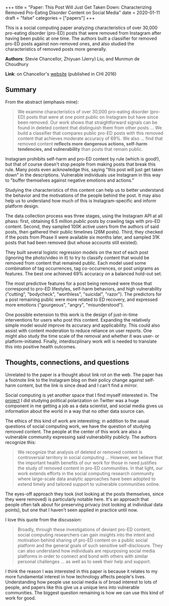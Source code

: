 +++
title = "Paper: This Post Will Just Get Taken Down: Characterizing Removed Pro-Eating Disorder Content on Social Media"
date = 2020-01-11
draft = "false"
categories = ["papers"]
+++

This is a social computing paper analyzing characteristics of over 30,000 pro-eating disorder (pro-ED) posts that were removed from Instagram after having been public at one time. The authors built a classifier for removed pro-ED posts against non-removed ones, and also studied the characteristics of removed posts more generally. <!--more-->

**Authors**: Stevie Chancellor, Zhiyuan (Jerry) Liu, and Munmun de Choudhury

**Link**: on Chancellor's [website](http://steviechancellor.com/wp-content/uploads/2019/03/deleted-posts-chi-2016.pdf) (published in CHI 2016)

## Summary
From the abstract (emphasis mine):

> We examine characteristics of over 30,000 pro-eating disorder (pro-ED) posts that were at one point public on Instagram but have since been removed. Our work shows that straightforward signals can be found in deleted content that distinguish them from other posts ... We build a classifier that compares public pro-ED posts with this removed content that achieves moderate accuracy of 69%. We also ... find that removed content **reflects more dangerous actions, self-harm tendencies, and vulnerability** than posts that remain public.

Instagram prohibits self-harm and pro-ED content by rule (which is good!), but that of course doesn't stop people from making posts that break this rule. Many posts even acknowledge this, saying "this post will just get taken down" in the descriptions. Vulnerable individuals use Instagram in this way to "buffer themselves against negative emotions and actions."

Studying the characteristics of this content can help us to better understand the behavior and the motivations of the people behind the post. It may also help us to understand how much of this is Instagram-specific and inform platform design. 

The data collection process was three stages, using the Instagram API at all phass: first, obtaining 6.5 million *public* posts by crawling tags with pro-ED content. Second, they sampled 100K active users from the authors of said posts, then gathered their public timelines (26M posts). Third, they checked if the posts from Phase II were available six months later, and sampled 31K posts that had been removed (but whose accounts still existed).

They built several logistic regression models on the *text* of each post (ignoring the photo/video in it) to try to classify content that would be removed from content that remained public. Each model used some combination of tag occurrences, tag co-occurrences, or post unigrams as features. The best one achieved 69% accuracy on a balanced hold-out set. 

The most predictive features for a post being removed were those that correspond to pro-ED lifestyles, self-harm behaviors, and high vulnerability ("cutting", "bodycheck", "worthless", "suicidal", "razor"). The predictors for a post remaining public were more related to ED recovery, and expressed more emotions ("gourgeous", "angry", "misunderstood").

One possible extension to this work is the design of just-in-time interventions for users who post this content. Expanding the relatively simple model would improve its accuracy and applicability. This could also assist with content moderation to reduce reliance on user reports. One might also study the time scale of the removal and whether it was user- or platform-initiated. Finally, interdiscplinary work will is needed to translate this into positive health outcomes.


## Thoughts, connections, and questions
Unrelated to the paper is a thought about link rot on the web. The paper has a footnote link to the Instagram blog on their policy change against self-harm content, but the link is since dead and I can't find a mirror. 

Social computing is yet another space that I find myself interested in. The [project](http://github.com/tuchandra/red-tweet-blue-tweet) I did studying political polarization on Twitter was a huge component in me getting a job as a data scientist, and social media gives us information about the world in a way that no other data source can. 

The ethics of this kind of work are interesting; in addition to the usual questions of social computing work, we have the question of studying removed content. The people at the center of this work are also a vulnerable community expressing said vulnerability publicly. The authors recognize this:

> We recognize that analysis of deleted or removed content is controversial territory in social computing ... However, we believe that the important health benefits of our work for those in need justifies the study of removed content in pro-ED communities. In that light, our work extends efforts in the social computing research community where large-scale data analytic approaches have been adopted to extend timely and tailored support to vulnerable communities online.

The eyes-off approach they took (not looking at the posts themselves, since they were removed) is particularly notable here. It's an approach that people often talk about for preserving privacy (not looking at individual data points), but one that I haven't seen applied in practice until now.

I love this quote from the discussion:

> Broadly, through these investigations of deviant pro-ED content, social computing researchers can gain insights into the intent and motivation behind sharing of pro-ED content on a public social platform and the general goals of such sensitive self-disclosure. They can also understand how individuals are repurposing social media platforms in order to connect and bond with others with similar personal challenges ... as well as to seek their help and support.

I think the reason I was interested in this paper is because it relates to my more fundamental interest in how technology affects people's lives. Understanding how people use social media is of broad interest to lots of people, and papers like this give us a unique lens into vulnerable communities. The biggest question remaining is how we can use this kind of work for good.
